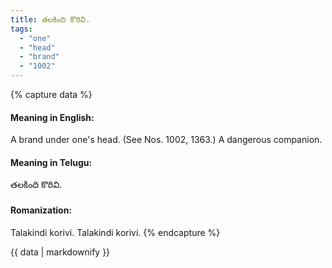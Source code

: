 ```yaml
---
title: తలకింది కొరివి.
tags:
  - "one"
  - "head"
  - "brand"
  - "1002"
---
```


{% capture data %}
#### Meaning in English:
A brand under one's head.
(See Nos. 1002, 1363.)
A dangerous companion.

#### Meaning in Telugu:
తలకింది కొరివి.

#### Romanization:
Talakindi korivi.
Talakindi korivi.
{% endcapture %}

{{ data | markdownify }}

